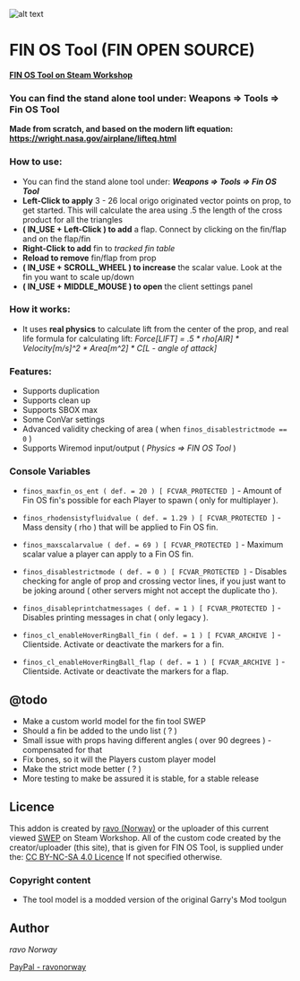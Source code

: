 ![alt text](https://repository-images.githubusercontent.com/352235482/93b92c80-90ec-11eb-9efb-7abad5ca096a)
# FIN OS Tool (FIN OPEN SOURCE)

**[FIN OS Tool on Steam Workshop](https://steamcommunity.com/sharedfiles/filedetails/?id=2440349261)**

### You can find the stand alone tool under: **Weapons => Tools => Fin OS Tool**

**Made from scratch, and based on the modern lift equation: https://wright.nasa.gov/airplane/lifteq.html**

### How to use:
* You can find the stand alone tool under: ***Weapons => Tools => Fin OS Tool***
* **Left-Click to apply** 3 - 26 local origo originated vector points on prop, to get started. This will calculate the area using .5 the length of the cross product for all the triangles
* **( IN_USE + Left-Click ) to add** a flap. Connect by clicking on the fin/flap and on the flap/fin
* **Right-Click to add** fin to *tracked fin table*
* **Reload to remove** fin/flap from prop
* **( IN_USE + SCROLL_WHEEL ) to increase** the scalar value. Look at the fin you want to scale up/down
* **( IN_USE + MIDDLE_MOUSE ) to open** the client settings panel

### How it works:
* It uses **real physics** to calculate lift from the center of the prop, and real life formula for calculating lift: *Force[LIFT] = .5 * rho[AIR] * Velocity[m/s]^2 * Area[m^2] * C[L - angle of attack]*

### Features:
* Supports duplication
* Supports clean up
* Supports SBOX max
* Some ConVar settings
* Advanced validity checking of area ( when ```finos_disablestrictmode == 0``` )
* Supports Wiremod input/output ( *Physics => FIN OS Tool* )

### Console Variables
* ```finos_maxfin_os_ent ( def. = 20 ) [ FCVAR_PROTECTED ]``` - Amount of Fin OS fin's possible for each Player to spawn ( only for multiplayer ).
* ```finos_rhodensistyfluidvalue ( def. = 1.29 ) [ FCVAR_PROTECTED ]``` - Mass density ( rho ) that will be applied to Fin OS fin.
* ```finos_maxscalarvalue ( def. = 69 ) [ FCVAR_PROTECTED ]``` - Maximum scalar value a player can apply to a Fin OS fin.
* ```finos_disablestrictmode ( def. = 0 ) [ FCVAR_PROTECTED ]``` - Disables checking for angle of prop and crossing vector lines, if you just want to be joking around ( other servers might not accept the duplicate tho ).
* ```finos_disableprintchatmessages ( def. = 1 ) [ FCVAR_PROTECTED ]``` - Disables printing messages in chat ( only legacy ).

* ```finos_cl_enableHoverRingBall_fin ( def. = 1 ) [ FCVAR_ARCHIVE ]``` - Clientside. Activate or deactivate the markers for a fin.
* ```finos_cl_enableHoverRingBall_flap ( def. = 1 ) [ FCVAR_ARCHIVE ]``` - Clientside. Activate or deactivate the markers for a flap.

## @todo
- Make a custom world model for the fin tool SWEP
- Should a fin be added to the undo list ( ? )
- Small issue with props having different angles ( over 90 degrees ) - compensated for that
- Fix bones, so it will the Players custom player model
- Make the strict mode better ( ? )
- More testing to make be assured it is stable, for a stable release

## Licence
This addon is created by [ravo (Norway)](https://steamcommunity.com/sharedfiles/filedetails/?id=1647345157) or the uploader of this current viewed [SWEP](https://steamcommunity.com/sharedfiles/filedetails/?id=2440349261) on Steam Workshop.
All of the custom code created by the creator/uploader (this site), that is given for FIN OS Tool, is supplied under the: [CC BY-NC-SA 4.0 Licence](https://creativecommons.org/licenses/by-nc-sa/4.0/deed.en) If not specified otherwise.

### Copyright content
* The tool model is a modded version of the original Garry's Mod toolgun

## Author
*ravo Norway*

[PayPal - ravonorway](https://paypal.me/ravonorway)
